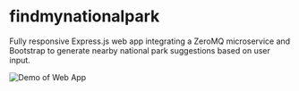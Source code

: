 # findmynationalpark

Fully responsive Express.js web app integrating a ZeroMQ microservice and Bootstrap to generate nearby national park suggestions based on user input. 

![Demo of Web App](https://giphy.com/gifs/HANwoPTQfpeTtDKMB7.gif)


